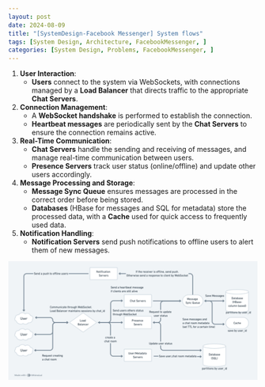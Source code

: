 ```yaml
---
layout: post
date: 2024-08-09
title: "[SystemDesign-Facebook Messenger] System flows"
tags: [System Design, Architecture, FacebookMessenger, ]
categories: [System Design, Problems, FacebookMessenger, ]
---
```


1. **User Interaction**:
	- **Users** connect to the system via WebSockets, with connections managed by a **Load Balancer** that directs traffic to the appropriate **Chat Servers**.
2. **Connection Management**:
	- A **WebSocket handshake** is performed to establish the connection.
	- **Heartbeat messages** are periodically sent by the **Chat Servers** to ensure the connection remains active.
3. **Real-Time Communication**:
	- **Chat Servers** handle the sending and receiving of messages, and manage real-time communication between users.
	- **Presence Servers** track user status (online/offline) and update other users accordingly.
4. **Message Processing and Storage**:
	- **Message Sync Queue** ensures messages are processed in the correct order before being stored.
	- **Databases** (HBase for messages and SQL for metadata) store the processed data, with a **Cache** used for quick access to frequently used data.
5. **Notification Handling**:
	- **Notification Servers** send push notifications to offline users to alert them of new messages.

![0](/assets/img/2024-08-09-[SystemDesign-Facebook-Messenger]-System-flows.md/0.png)

